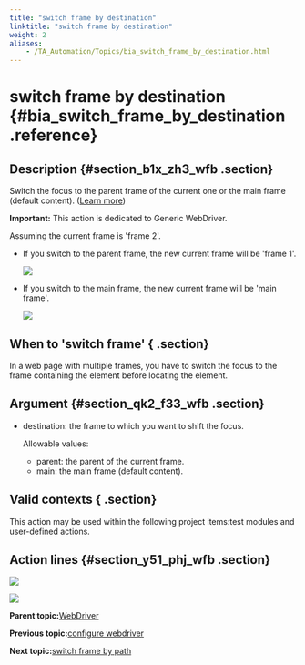 ```yaml
--- 
title: "switch frame by destination"
linktitle: "switch frame by destination"
weight: 2
aliases: 
    - /TA_Automation/Topics/bia_switch_frame_by_destination.html
---
```

# switch frame by destination {#bia_switch_frame_by_destination .reference}

## Description {#section_b1x_zh3_wfb .section}

Switch the focus to the parent frame of the current one or the main frame \(default content\). \([Learn more](https://www.guru99.com/handling-iframes-selenium.html)\)

**Important:** This action is dedicated to Generic WebDriver.

Assuming the current frame is 'frame 2'.

-   If you switch to the parent frame, the new current frame will be 'frame 1'.

    ![](../Images/bia_switch_frame_by_destination_parent_illustration.png)

-   If you switch to the main frame, the new current frame will be 'main frame'.

    ![](../Images/bia_switch_frame_by_destination_main_illustration.png)


## When to 'switch frame' { .section}

In a web page with multiple frames, you have to switch the focus to the frame containing the element before locating the element.

## Argument {#section_qk2_f33_wfb .section}

-   destination: the frame to which you want to shift the focus.

    Allowable values:

    -   parent: the parent of the current frame.
    -   main: the main frame \(default content\).

## Valid contexts { .section}

This action may be used within the following project items:test modules and user-defined actions.

## Action lines {#section_y51_phj_wfb .section}

![](../Images/bia_switch_frame_by_destination_parent_pgm.png)

![](../Images/bia_switch_frame_by_destination_main_pgm.png)

**Parent topic:**[WebDriver](../../TA_Automation/Topics/built_in_actions_WebDriver.html)

**Previous topic:**[configure webdriver](../../TA_Automation/Topics/bia_configure_webdriver.html)

**Next topic:**[switch frame by path](../../TA_Automation/Topics/bia_switch_frame_by_path.html)

